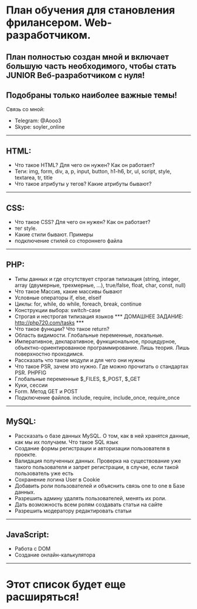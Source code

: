 План обучения для становления фрилансером. Web-разработчиком.
========================
План полностью создан мной и включает большую часть необходимого, чтобы стать JUNIOR Веб-разработчиком с нуля!
-------------------------
Подобраны только наиболее важные темы!
-------------------------

Связь со мной:
- Telegram: @Aooo3
- Skype: soyler_online
---
HTML:
-------------------------
- Что такое HTML? Для чего он нужен? Как он работает?
- Теги:
img, form, div, a, p, input, button, h1-h6, br, ul, script, style, textarea, tr, title
- Что такое атрибуты у тегов? Какие атрибуты бывают?
---
CSS:
-------------------------
- Что такое CSS? Для чего он нужен? Как он работает?
- тег style.
- Какие стили бывают. Примеры
- подключение стилей со стороннего файла
---
PHP:
------------------------- 
- Типы данных и где отсутствует строгая типизация (string, integer, array (двумерные, трехмерные, ...), true/false, float, char, const, null)
- Что такое Массив, какие массивы бывают
- Условные операторы if, else, elseif
- Циклы: for, while, do while, foreach, break, continue
- Конструкции выбора: switch-case
- Строгая и нестрогая типизация языков 
*** ДОМАШНЕЕ ЗАДАНИЕ: http://php720.com/tasks ***
- Что такое функции? Что такое return?
- Область видимости. Глобальные переменные, локальные.
- Императивное, декларативное, функциональное, процедурное, объектно-ориентированное программирование. 
Лишь теория. Лишь поверхностно проходимся.
- Рассказать что такое модули и для чего они нужны
- Что такое PSR, зачем это нужно. Где можно прочитать о стандартах PSR. PHPFIG
- Глобальные переменные $_FILES, $_POST, $_GET
- Куки, сессии
- Form. Метод GET и POST
- Подключение файлов. include, require, include_once, require_once
---
MySQL:
-------------------------
- Рассказать о базе данных MySQL. О том, как в ней хранятся данные, как мы их получаем. Что такое SQL язык
- Создание формы регистрации и авторизации пользователя в проекте.
- Валидация полученных данных. Проверка на существование уже такого пользователя и запрет регистрации, в случае, если такой пользователь уже есть
- Сохранение логина User в Cookie
- Добавить роли пользователей и объяснить связь one to one в Базе данных.
- Разрешить админу удалять пользователей, менять их роли.
- Дать возможность всем ролям создавать статьи на сайте
- Разрешить модератору редактировать статьи
---
JavaScript: 
-------------------------
- Работа с DOM
- Создание онлайн-калькулятора
---
Этот список будет еще расширяться!
========================